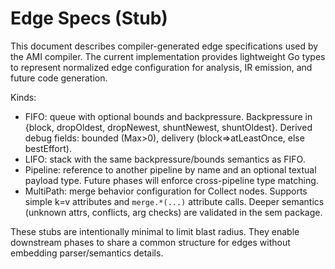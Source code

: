 # Edge Specs (Stub)

This document describes compiler-generated edge specifications used by the AMI compiler. The current implementation provides lightweight Go types to represent normalized edge configuration for analysis, IR emission, and future code generation.

Kinds:

- FIFO: queue with optional bounds and backpressure. Backpressure in {block, dropOldest, dropNewest, shuntNewest, shuntOldest}. Derived debug fields: bounded (Max>0), delivery (block=>atLeastOnce, else bestEffort).
- LIFO: stack with the same backpressure/bounds semantics as FIFO.
- Pipeline: reference to another pipeline by name and an optional textual payload type. Future phases will enforce cross-pipeline type matching.
- MultiPath: merge behavior configuration for Collect nodes. Supports simple k=v attributes and `merge.*(...)` attribute calls. Deeper semantics (unknown attrs, conflicts, arg checks) are validated in the sem package.

These stubs are intentionally minimal to limit blast radius. They enable downstream phases to share a common structure for edges without embedding parser/semantics details.

